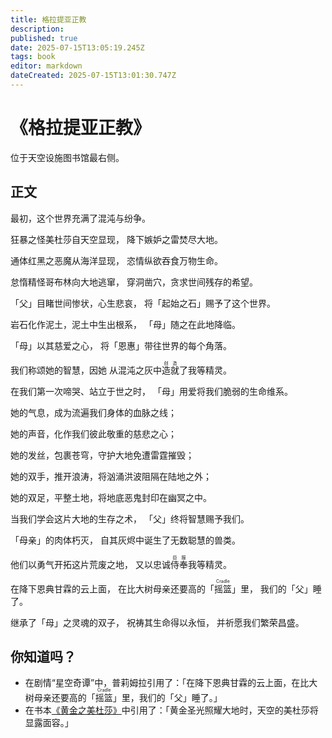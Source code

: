 ```yaml
---
title: 格拉提亚正教
description: 
published: true
date: 2025-07-15T13:05:19.245Z
tags: book
editor: markdown
dateCreated: 2025-07-15T13:01:30.747Z
---
```


<!-- 半年终于休息一次，没时间整上discord号 TalkDe -->
# 《格拉提亚正教》
位于天空设施图书馆最右侧。

## 正文
最初，这个世界充满了混沌与纷争。

狂暴之怪美杜莎自天空显现，
降下嫉妒之雷焚尽大地。

通体红黑之恶魔从海洋显现，
恣情纵欲吞食万物生命。

怠惰精怪哥布林向大地逃窜，
穿洞凿穴，贪求世间残存的希望。

「父」目睹世间惨状，心生悲哀，
将「起始之石」赐予了这个世界。

岩石化作泥土，泥土中生出根系，
「母」随之在此地降临。

「母」以其慈爱之心，
将「恩惠」带往世界的每个角落。

我们称颂她的智慧，因她
从混沌之灰中<ruby>造就<rt>创造</rt></ruby>了我等精灵。

在我们第一次啼哭、站立于世之时，
「母」用爱将我们脆弱的生命维系。

她的气息，成为流遍我们身体的血脉之线；

她的声音，化作我们彼此敬重的慈悲之心；

她的发丝，包裹苍穹，守护大地免遭雷霆摧毁；

她的双手，推开浪涛，将汹涌洪波阻隔在陆地之外；

她的双足，平整土地，将地底恶鬼封印在幽冥之中。

当我们学会这片大地的生存之术，
「父」终将智慧赐予我们。

「母亲」的肉体朽灭，
自其灰烬中诞生了无数聪慧的兽类。

他们以勇气开拓这片荒废之地，
又以忠诚<ruby>侍奉<rt>臣服</rt></ruby>我等精灵。

在降下恩典甘霖的云上面，
在比大树母亲还要高的<ruby>「摇篮」<rt>Cradle</rt></ruby>里，
我们的「父」睡了。

继承了「母」之灵魂的双子，
祝祷其生命得以永恒，
并祈愿我们繁荣昌盛。

## 你知道吗？
- 在剧情“星空奇谭”中，普莉姆拉引用了：「在降下恩典甘霖的云上面，在比大树母亲还要高的<ruby>「摇篮」<rt>Cradle</rt></ruby>里，我们的「父」睡了。」
- 在书本[《黄金之美杜莎》](/zh/story/book/medusas-light)中引用了：「黄金圣光照耀大地时，天空的美杜莎将显露面容。」